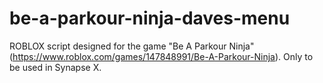 # be-a-parkour-ninja-daves-menu
ROBLOX script designed for the game "Be A Parkour Ninja" (https://www.roblox.com/games/147848991/Be-A-Parkour-Ninja). Only to be used in Synapse X.
